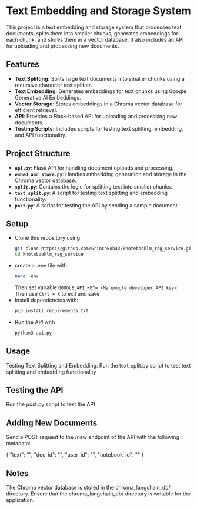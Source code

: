 # Text Embedding and Storage System

This project is a text embedding and storage system that processes text documents, splits them into smaller chunks, generates embeddings for each chunk, and stores them in a vector database. It also includes an API for uploading and processing new documents.

## Features

- **Text Splitting**: Splits large text documents into smaller chunks using a recursive character text splitter.
- **Text Embedding**: Generates embeddings for text chunks using Google Generative AI Embeddings.
- **Vector Storage**: Stores embeddings in a Chroma vector database for efficient retrieval.
- **API**: Provides a Flask-based API for uploading and processing new documents.
- **Testing Scripts**: Includes scripts for testing text splitting, embedding, and API functionality.

## Project Structure

- **`api.py`**: Flask API for handling document uploads and processing.
- **`embed_and_store.py`**: Handles embedding generation and storage in the Chroma vector database.
- **`split.py`**: Contains the logic for splitting text into smaller chunks.
- **`text_split.py`**: A script for testing text splitting and embedding functionality.
- **`post.py`**: A script for testing the API by sending a sample document.


## Setup
- Clone this repository using
  ```sh
  git clone https://github.com/GrinchBob43/knotebooklm_rag_service.git
  cd knotebooklm_rag_service
  ```
- create a .env file with
  ```sh
  nano .env
  ```
  Then set variable ```GOOGLE_API_KEY='<My google developer API key>'```
  Then use ```Ctrl + X``` to exit and save
- Install dependencies with:
  ```sh
  pip install requirements.txt
  ```
- Run the API with
  ```sh
  python3 api.py
  ```

## Usage
Testing Text Splitting and Embedding:
 Run the text_split.py script to test text splitting and embedding functionality
 
## Testing the API
Run the post.py script to test the API


## Adding New Documents
Send a POST request to the /new endpoint of the API with the following metadata:

{
  "text": "<your-text>",
  "doc_id": "<document-id>",
  "user_id": "<user-id>",
  "notebook_id": "<notebook-id>"
}
## Notes
The Chroma vector database is stored in the chroma_langchain_db/ directory.
Ensure that the chroma_langchain_db/ directory is writable for the application.
